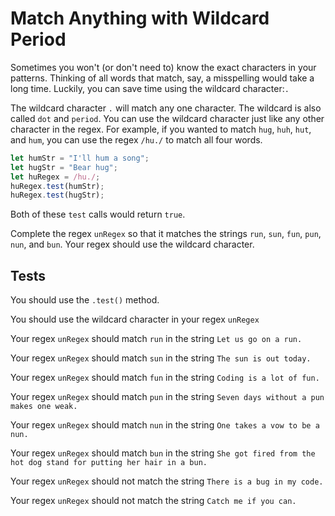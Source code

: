 # Match Anything with Wildcard Period

Sometimes you won't (or don't need to) know the exact characters in your patterns. Thinking of all words that match, say, a misspelling would take a long time. Luckily, you can save time using the wildcard character:`.`

The wildcard character `.` will match any one character. The wildcard is also called `dot` and `period`. You can use the wildcard character just like any other character in the regex. For example, if you wanted to match `hug`, `huh`, `hut`, and `hum`, you can use the regex `/hu./` to match all four words.

```javascript
let humStr = "I'll hum a song";
let hugStr = "Bear hug";
let huRegex = /hu./;
huRegex.test(humStr);
huRegex.test(hugStr);
```

Both of these `test` calls would return `true`.

Complete the regex `unRegex` so that it matches the strings `run`, `sun`, `fun`, `pun`, `nun`, and `bun`. Your regex should use the wildcard character.

## Tests

You should use the `.test()` method.

You should use the wildcard character in your regex `unRegex`

Your regex `unRegex` should match `run` in the string `Let us go on a run.`

Your regex `unRegex` should match `sun` in the string `The sun is out today.`

Your regex `unRegex` should match `fun` in the string `Coding is a lot of fun.`

Your regex `unRegex` should match `pun` in the string `Seven days without a pun makes one weak.`

Your regex `unRegex` should match `nun` in the string `One takes a vow to be a nun.`

Your regex `unRegex` should match `bun` in the string `She got fired from the hot dog stand for putting her hair in a bun.`

Your regex `unRegex` should not match the string `There is a bug in my code.`

Your regex `unRegex` should not match the string `Catch me if you can.`
